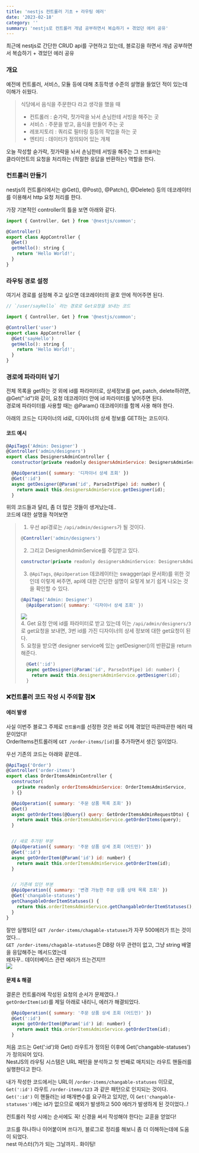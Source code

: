 ```yaml
---
title: 'nestjs 컨트롤러 기초 + 라우팅 에러'
date: '2023-02-18'
category: ''
summary: 'nestjs로 컨트롤러 개념 공부하면서 복습하기 + 겪었던 에러 공유'
---
```


최근에 nestjs로 간단한 CRUD api를 구현하고 있는데, 블로깅을 하면서 개념 공부하면서 복습하기 + 겪었던 에러 공유

### 개요

예전에 컨트롤러, 서비스, 모듈 등에 대해 초등학생 수준의 설명을 들었던 적이 있는데 이해가 쉬웠다.

> 식당에서 음식을 주문한다 라고 생각을 했을 때
>
> - 컨트롤러 : 숟가락, 젓가락을 놔서 손님한테 서빙을 해주는 곳
> - 서비스 : 주문을 받고, 음식을 만들어 주는 곳
> - 레포지토리 : 쿼리로 필터링 등등의 작업을 하는 곳
> - 엔티티 : 데이터가 정의되어 있는 개체

오늘 작성할 숟가락, 젓가락을 놔서 손님한테 서빙을 해주는 그 `컨트롤러`는  
클라이언트의 요청을 처리하는 (적절한 응답을 반환하는) 역할을 한다.

### 컨트롤러 만들기

nestjs의 컨트롤러에서는 @Get(), @Post(), @Patch(), @Delete() 등의 데코레이터를 이용해서 http 요청 처리를 한다.

가장 기본적인 controller의 틀을 보면 아래와 같다.

```js
import { Controller, Get } from '@nestjs/common';

@Controller()
export class AppController {
  @Get()
  getHello(): string {
    return 'Hello World!';
  }
}
```

### 라우팅 경로 설정

여기서 경로를 설정해 주고 싶으면 데코레이터의 괄호 안에 적어주면 된다.

```js
// `/user/sayHello` 라는 경로로 Get요청을 보내는 코드

import { Controller, Get } from '@nestjs/common';

@Controller('user')
export class AppController {
  @Get('sayHello')
  getHello(): string {
    return 'Hello World!';
  }
}
```

### 경로에 파라미터 넣기

전체 목록을 get하는 것 외에 id를 파라미터로, 상세정보를 get, patch, delete하려면,  
@Get(":id")와 같이, 요청 데코레이터 안에 id 파라미터를 넣어주면 된다.  
경로에 파라미터를 사용할 때는 @Param() 데코레이터를 함께 사용 해야 한다.

아래의 코드는 디자이너의 id로, 디자이너의 상세 정보를 GET하는 코드이다.

#### 코드 예시

```js
@ApiTags('Admin: Designer')
@Controller('admin/designers')
export class DesignersAdminController {
  constructor(private readonly designersAdminService: DesignersAdminService) {}

  @ApiOperation({ summary: '디자이너 상세 조회' })
  @Get(':id')
  async getDesigner(@Param('id', ParseIntPipe) id: number) {
    return await this.designersAdminService.getDesigner(id);
  }

```

위의 코드들과 달리, 좀 더 많은 것들이 생겨났는데..  
코드에 대한 설명을 적어보면

> 1.  우선 api경로는 `/api/admin/designers`가 될 것이다.
>
> ```js
> @Controller('admin/designers')
> ```
>
> 2.  그리고 DesignerAdminService를 주입받고 있다.
>
> ```js
> constructor(private readonly designersAdminService: DesignersAdminService) {}
> ```
>
> 3.  `@ApiTags`, `@ApiOperation` 데코레이터는 swagger(api 문서화)를 위한 것인데 이렇게 써주면, api에 대한 간단한 설명이 요렇게 보기 쉽게 나오는 것을 확인할 수 있다.
>
> ```js
> @ApiTags('Admin: Designer')
>   @ApiOperation({ summary: '디자이너 상세 조회' })
> ```
>
> ![](https://velog.velcdn.com/images/jiwonyyy/post/76101e1a-2bfe-45d9-886d-0b98e00338c8/image.png)  
> 4\. Get 요청 안에 id를 파라미터로 받고 있는데 이는 `/api/admin/designers/3`로 get요청을 보내면, 3번 id를 가진 디자이너의 상세 정보에 대한 get요청이 된다.  
> 5\. 요청을 받으면 designer service에 있는 getDesigner()의 반환값을 return해준다.
>
> ```js
>   @Get(':id')
>   async getDesigner(@Param('id', ParseIntPipe) id: number) {
>     return await this.designersAdminService.getDesigner(id);
>   }
> ```

### ❌컨트롤러 코드 작성 시 주의할 점❌

#### 에러 발생

사실 이번주 블로그 주제로 `컨트롤러`를 선정한 것은 바로 어제 겪었던 따끈따끈한 에러 때문이었다!  
OrderItems컨트롤러에 `GET /order-items/[id]`를 추가하면서 생긴 일이었다.

우선 기존의 코드는 아래와 같은데..

```js
@ApiTags('Order')
@Controller('order-items')
export class OrderItemsAdminController {
  constructor(
    private readonly orderItemsAdminService: OrderItemsAdminService,
  ) {}

  @ApiOperation({ summary: '주문 상품 목록 조회' })
  @Get()
  async getOrderItems(@Query() query: GetOrderItemsAdminRequestDto) {
    return await this.orderItemsAdminService.getOrderItems(query);
  }


  // 새로 추가된 부분
  @ApiOperation({ summary: '주문 상품 상세 조회 (어드민)' })
  @Get(':id')
  async getOrderItem(@Param('id') id: number) {
    return await this.orderItemsAdminService.getOrderItem(id);
  }


  // 기존에 있던 부분
  @ApiOperation({ summary: '변경 가능한 주문 상품 상태 목록 조회' })
  @Get('changable-statuses')
  getChangableOrderItemStatuses() {
    return this.orderItemsAdminService.getChangableOrderItemStatuses();
  }
}
```

잘만 실행되던 `GET /order-items/chagable-statuses`가 자꾸 500에러가 뜨는 것이었다...  
`GET /order-items/chagable-statuses`은 DB랑 아무 관련이 없고, 그냥 string 배열을 응답해주는 메서드였는데  
왜자꾸.. 데이터베이스 관련 에러가 뜨는건지!!!  
![](https://velog.velcdn.com/images/jiwonyyy/post/3a16fbae-e4a2-4d91-bbb9-e204fcddaed8/image.png)

#### 문제 & 해결

결론은 컨트롤러에 작성된 요청의 순서가 문제였다..!  
`getOrderItem(id)`를 제일 아래로 내리니, 에러가 해결되었다.

```js
  @ApiOperation({ summary: '주문 상품 상세 조회 (어드민)' })
  @Get(':id')
  async getOrderItem(@Param('id') id: number) {
    return await this.orderItemsAdminService.getOrderItem(id);
  }
```

처음 코드는 Get(':id')와 Get() 라우트가 정의된 이후에 Get('changable-statuses')가 정의되어 있다.  
NestJS의 라우팅 시스템은 URL 패턴을 분석하고 첫 번째로 매치되는 라우트 핸들러를 실행한다고 한다.

내가 작성한 코드에서는 URL이 `/order-items/changable-statuses` 이므로,  
`Get(':id')` 라우트 `/order-items/123` 과 같은 패턴으로 인지되는 것이다. `Get(':id')` 이 핸들러는 id 매개변수를 요구하고 있지만, 이 `Get('changable-statuses')`에는 id가 없으므로 예외가 발생하고 500 에러가 발생하게 된 것이었다..!

컨트롤러 작성 시에는 순서에도 꼭! 신경을 써서 작성해야 한다는 교훈을 얻었다!

코드를 하나하나 이어붙이며 쓰다가, 블로그로 정리를 해보니 좀 더 이해하는데에 도움이 되었다.  
nest 마스터(?)가 되는 그날까지.. 화이팅!
